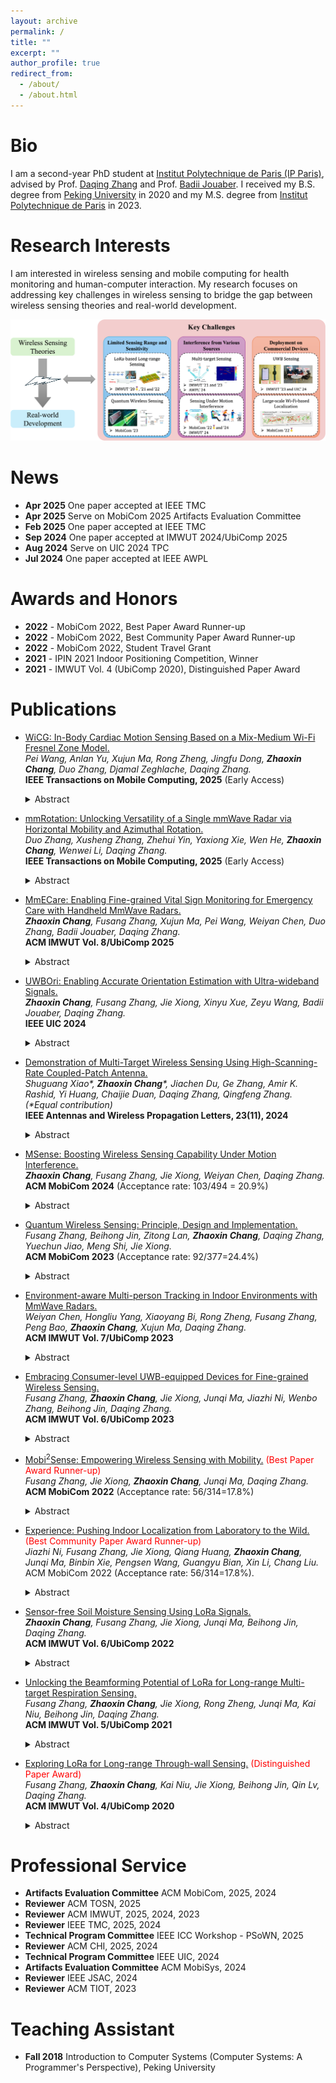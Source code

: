 ```yaml
---
layout: archive
permalink: /
title: ""
excerpt: ""
author_profile: true
redirect_from: 
  - /about/
  - /about.html
---
```


Bio
======
I am a second-year PhD student at [Institut Polytechnique de Paris (IP Paris)](https://www.ip-paris.fr/en), advised by Prof. [Daqing Zhang](https://scholar.google.com.hk/citations?hl=en&user=qn8CqEYAAAAJ&view_op=list_works&sortby=pubdate) and Prof. [Badii Jouaber](https://badiijouaber.wp.imtbs-tsp.eu/en/biography/). I received my B.S. degree from [Peking University](https://english.pku.edu.cn/) in 2020 and my M.S. degree from [Institut Polytechnique de Paris](https://www.ip-paris.fr/en) in 2023.

Research Interests
======
I am interested in wireless sensing and mobile computing for health monitoring and human-computer interaction. My research focuses on addressing key challenges in wireless sensing to bridge the gap between wireless sensing theories and real-world development.

![avatar](/files/fig.png)

News
======

- **Apr 2025** One paper accepted at IEEE TMC
- **Apr 2025** Serve on MobiCom 2025 Artifacts Evaluation Committee
- **Feb 2025** One paper accepted at IEEE TMC
- **Sep 2024** One paper accepted at IMWUT 2024/UbiComp 2025
- **Aug 2024** Serve on UIC 2024 TPC
- **Jul 2024** One paper accepted at IEEE AWPL

Awards and Honors
======

- **2022** - MobiCom 2022, Best Paper Award Runner-up
- **2022** - MobiCom 2022, Best Community Paper Award Runner-up
- **2022** - MobiCom 2022, Student Travel Grant
- **2021** - IPIN 2021 Indoor Positioning Competition, Winner
- **2021** - IMWUT Vol. 4 (UbiComp 2020), Distinguished Paper Award

Publications
======

- [WiCG: In-Body Cardiac Motion Sensing Based on a Mix-Medium Wi-Fi Fresnel Zone Model.](https://ieeexplore.ieee.org/document/10978106)\
  *Pei Wang, Anlan Yu, Xujun Ma, Rong Zheng, Jingfu Dong, **Zhaoxin Chang**, Duo Zhang, Djamal Zeghlache, Daqing Zhang.*\
  **IEEE Transactions on Mobile Computing, 2025** (Early Access)
  <details>
    <summary>Abstract</summary>
    <div style="font-size: smaller;">
    Cardiovascular diseases (CVDs) are a leading cause of mortality worldwide, highlighting the critical need for accurate and continuous heart health monitoring. Electrocardiograms (ECG), considered as the golden standard for diagnosing and monitoring heart-related conditions, offer precise measurements but require direct skin contact, limiting their practicality for long-term and everyday use. On the other hand, existing RF sensing techniques that analyze signals reflected off the skin struggle to distinguish micro cardiac motions of the heart due to weak motion amplitude and respiration interference at the chest wall. To overcome these limitations, we introduce WiCG, a novel contact-less cardiac motion monitoring system that employs 2.4 GHz Wi-Fi signals to penetrate the chest and detect subtle cardiac movements. A mix-medium Wi-Fi Fresnel zone model is developed to explain the enhanced phase sensitivity of in-body Wi-Fi signals, which is crucial for accurately detecting cardiac motions. By strategically positioning antennas near the heart, WiCG captures ventricular motions effectively. A novel cardiac Doppler method is proposed to suppress phase noise and interference from static paths and extract the time interval between the systole and diastole of the ventricular. Extensive experiments demonstrate that the proposed system can robustly estimate the R-R and Q-T intervals of human cardiac cycles across 21 subjects and different environments with an average accuracy of 99.22% and 92.8%, achieving performance comparable to ECG.
      </div>
  </details>

- [mmRotation: Unlocking Versatility of a Single mmWave Radar via Horizontal Mobility and Azimuthal Rotation.](https://ieeexplore.ieee.org/document/10878446)\
  *Duo Zhang, Xusheng Zhang, Zhehui Yin, Yaxiong Xie, Wen He, **Zhaoxin Chang**, Wenwei Li, Daqing Zhang.*\
  **IEEE Transactions on Mobile Computing, 2025** (Early Access)
  <details>
    <summary>Abstract</summary>
    <div style="font-size: smaller;">
    Indoor mmWave-based sensing technologies have garnered substantial interest from both the industrial and academic. Yet, the intrinsic challenge posed by the limited Field-of-View (FOV) of mmWave radars significantly restricts their coverage. This limitation necessitates careful selection of installation positions and orientations to optimize performance, thereby severely curtailing the versatility and widespread adoption of these systems. Traditionally, expanding coverage involved increasing the number of radar units. This paper introduces a novel approach to enhance the FOV by incorporating mobility, achieved by affixing the radar onto a pan-tilt unit capable of rotating along both the horizontal and azimuthal. Nevertheless, the disparity between the pan-tilt and the radar presents significant challenges for accurately rotating the radar's orientation. To mitigate this, we propose an automated calibration algorithm for radar and pan-tilt, ensuring precise calibration. Additionally, we have devised a radar orientation adjustment algorithm intended to automatically align the radar's FOV with the positions of detected objects to facilitate various applications. Through three case studies, we have demonstrated that mmRotation can greatly expand the sensing range, enabling support for multiple applications on a single radar, such as vital signs monitoring and fall detection. Comprehensive experimental results underscore that our system surpasses the current state-of-the-art (SOTA).
      </div>
  </details>

- [MmECare: Enabling Fine-grained Vital Sign Monitoring for Emergency Care with Handheld MmWave Radars.](https://doi.org/10.1145/3699766)\
  ***Zhaoxin Chang**, Fusang Zhang, Xujun Ma, Pei Wang, Weiyan Chen, Duo Zhang, Badii Jouaber, Daqing Zhang.*\
  **ACM IMWUT Vol. 8/UbiComp 2025**
  <details>
    <summary>Abstract</summary>
      <p align="center">
        <img src="/files/mmecare.png" alt="图片描述" width="700px">
      </p>
    <div style="font-size: smaller;">
    Fine-grained vital sign monitoring in emergency care is crucial for accurately assessing patient conditions, predicting disease progression, and formulating effective rescue plans. In non-hospital settings, limited equipment often necessitates manual observation of respiration and heartbeat, which can lead to significant errors. Contactless monitoring using wireless signals offers a promising alternative. Unlike traditional systems that require stationary devices for contactless sensing, handheld devices are more practical for rescuers during emergency care. However, sensing performance can be severely compromised by involuntary hand movements. Previous research has achieved respiration monitoring with handheld devices, but the randomness of hand motion still prevents reliable heartbeat monitoring. In this paper, we first demonstrate that the key to mitigating the effects of device motion lies in accurately estimating the motion direction. We then introduce a novel method that uses two static objects, i.e., corner reflectors, to precisely estimate the random motion direction of the device. These reflectors can be quickly and easily deployed by the rescuer before initiating vital sign monitoring, enabling a more thorough elimination of device motion effects. Comprehensive experiments validate the effectiveness of our solution using mmWave radar. Real-world tests demonstrate that our system can accurately monitor both respiration and heartbeat with handheld devices, significantly enhancing emergency medical response by improving the accuracy and feasibility of vital sign monitoring in urgent situations.
      </div>
  </details>

- [UWBOri: Enabling Accurate Orientation Estimation with Ultra-wideband Signals.](https://ieeexplore.ieee.org/document/10925144)\
  ***Zhaoxin Chang**, Fusang Zhang, Jie Xiong, Xinyu Xue, Zeyu Wang, Badii Jouaber, Daqing Zhang.*\
  **IEEE UIC 2024**
  <details>
    <summary>Abstract</summary>
      <p align="center">
        <img src="/files/uwbori.png" alt="图片描述" width="700px">
      </p>
    <div style="font-size: smaller;">
    The development of smart devices has highlighted the need for human-device interaction. A key aspect of this interaction lies in the estimation of the physical orientation of the device, which is crucial for various applications. Conventional methods employing Inertial Measurement Units (IMU) encounter limitations such as cumulative errors and magnetic interference. In this paper, we propose UWBOri, a novel method for orientation estimation using Ultra-wideband (UWB) technology. UWB technology, which is increasingly integrated into smart devices, offers superior ranging accuracy owing to its large bandwidth. By leveraging the localization information obtained between a fixed UWB-equipped anchor device and the user device, UWBOri can accurately estimate the orientation of the user device. The efficacy of UWBOri has been validated through extensive laboratory experiments designed to evaluate the accuracy of orientation estimation. Furthermore, we demonstrate the practical applicability of UWBOri in two distinct scenarios: IoT device selection and augmented reality (AR). These applications illustrate the potential of our solution in real-world scenarios.
      </div>
  </details>

- [Demonstration of Multi-Target Wireless Sensing Using High-Scanning-Rate Coupled-Patch Antenna.](https://ieeexplore.ieee.org/abstract/document/10602751)\
  *Shuguang Xiao\*, **Zhaoxin Chang**\*, Jiachen Du, Ge Zhang, Amir K. Rashid, Yi Huang, Chaijie Duan, Daqing Zhang, Qingfeng Zhang. (\*Equal contribution)*\
  **IEEE Antennas and Wireless Propagation Letters, 23(11), 2024**
  <details>
    <summary>Abstract</summary>
      <p align="center">
        <img src="/files/FSA.png" alt="图片描述" width="500px">
      </p>
    <div style="font-size: smaller;">
    This paper proposes a frequency-diverse multi-target wireless sensing system for integrated sensing and communication (ISAC) applications. A coupled-patch antenna (CPA) with frequency-dependent beam scanning capability is employed as the key component for multi-target localization and respiration detection. Owing to the high scanning rate of 25.8° per 1% bandwidth, the designed CPA is able to continuously scan an angle range of 93° across broadside as frequency varies from 3.26 GHz to 3.38 GHz, which well fits the ISAC application in Sub-6 GHz frequency. Four examples are given to demonstrate the benefit of high-scanning-rate CPA for multi-target localization, respiration detection, and surrounding interference mitigation.
      </div>
  </details>

- [MSense: Boosting Wireless Sensing Capability Under Motion Interference.](https://dl.acm.org/doi/10.1145/3636534.3649350)\
  ***Zhaoxin Chang**, Fusang Zhang, Jie Xiong, Weiyan Chen, Daqing Zhang.*\
  **ACM MobiCom 2024** (Acceptance rate: 103/494 = 20.9%)
  <details>
    <summary>Abstract</summary>
      <p align="center">
        <img src="/files/MSense.png" alt="图片描述" width="500px">
      </p>
    <div style="font-size: smaller;">
    Wireless signals have been widely utilized for human sensing. However, wireless sensing systems face a fundamental limitation, i.e., the wireless device must keep static during the sensing process. Also, when sensing fine-grained human motions such as respiration, the human target is required to stay stationary. This is because wireless sensing relies on signal variations for sensing. When device is moving or human body is moving, the signal variation caused by the target area (e.g., chest for respiration sensing) is mixed with the signal variation induced by device or other body parts, failing wireless sensing. In this paper, we propose MSense, a general solution to deal with motion interference from wireless device and/or human body, moving wireless sensing one step forward towards real-life adoption. We establish the sensing model by taking both device motion and interfering body motion into consideration. By extracting the effect of body and device motions through pure signal processing, the motion interference can be removed to achieve accurate target sensing. Comprehensive experiments demonstrate the effectiveness of the proposed scheme. The achieved solution is general and can be applied to different sensing tasks involving both periodic and aperiodic motions.
      </div>
  </details>

- [Quantum Wireless Sensing: Principle, Design and Implementation.](https://dl.acm.org/doi/10.1145/3570361.3613258)\
  *Fusang Zhang, Beihong Jin, Zitong Lan, **Zhaoxin Chang**, Daqing Zhang, Yuechun Jiao, Meng Shi, Jie Xiong.*\
  **ACM MobiCom 2023** (Acceptance rate: 92/377=24.4%)
  <details>
    <summary>Abstract</summary>
    <p align="center">
        <img src="/files/quantum.png" alt="图片描述" width="800px">
    </p>
    <div style="font-size: smaller;">
    Recent years have witnessed a tremendous amount of interest in wireless sensing, i.e., instead of employing traditional sensors, wireless signal is utilized for sensing purposes. Contact-free wireless sensing has been successfully demonstrated using various RF signals such as WiFi, RFID, LoRa, and mmWave, enabling a large range of applications. However, limited by hardware thermal noise, the granularity of RF sensing is still relatively coarse. In this paper, instead of using the macro signal power/phase for sensing, we propose the first quantum wireless sensing system, which uses the micro energy level of atoms for sensing, improving the sensing granularity by an order of magnitude. The proposed quantum wireless sensing system is capable of utilizing a wide spectrum of frequencies (e.g., 2.4 GHz, 5 GHz and 28 GHz) for sensing. We demonstrate the superior performance of quantum wireless sensing with two widely-used signals, i.e., WiFi and 28 GHz millimeter wave. We show that quantum wireless sensing can push the sensing granularity of WiFi from millimeter level to sub-millimeter level and push the sensing granularity of millimeter wave to micrometer level.
      </div>
  </details>

- [Environment-aware Multi-person Tracking in Indoor Environments with MmWave Radars.](https://dl.acm.org/doi/10.1145/3610902)\
  *Weiyan Chen, Hongliu Yang, Xiaoyang Bi, Rong Zheng, Fusang Zhang, Peng Bao, **Zhaoxin Chang**, Xujun Ma, Daqing Zhang.*\
  **ACM IMWUT Vol. 7/UbiComp 2023**
  <details>
    <summary>Abstract</summary>
      <p align="center">
        <img src="/files/multitarget.png" alt="图片描述" width="800px">
      </p>
    <div style="font-size: smaller;">
    Device-free indoor localization and tracking using commercial millimeter wave radars have attracted much interest lately due to their non-intrusive nature and high spatial resolution. However, it is challenging to achieve high tracking accuracy due to rich multipath reflection and occlusion in indoor environments. Static objects with non-negligible reflectance of mmWave signals interact with moving human subjects and generate time-varying multipath ghosts and shadow ghosts, which can be easily confused as real subjects. To characterize the complex interactions, we first develop a geometric model that estimates the location of multipath ghosts given the locations of humans and static reflectors. Based on this model, the locations of static reflectors that form a reflection map are automatically estimated from received radar signals as a single person traverses the environment along arbitrary trajectories. The reflection map allows for the elimination of multipath and shadow ghost interference as well as the augmentation of weakly reflected human subjects in occluded areas. The proposed environment-aware multi-person tracking system can generate reflection maps with a mean error of 15.5cm and a 90-percentile error of 30.3cm, and achieve multi-person tracking accuracy with a mean error of 8.6cm and a 90-percentile error of 17.5cm, in four representative indoor spaces with diverse subjects using a single mmWave radar.
      </div>
  </details>

- [Embracing Consumer-level UWB-equipped Devices for Fine-grained Wireless Sensing.](https://dl.acm.org/doi/10.1145/3569487)\
  *Fusang Zhang, **Zhaoxin Chang**, Jie Xiong, Junqi Ma, Jiazhi Ni, Wenbo Zhang, Beihong Jin, Daqing Zhang.*\
  **ACM IMWUT Vol. 6/UbiComp 2023**
  <details>
    <summary>Abstract</summary>
      <p align="center">
        <img src="/files/uwb.png" alt="图片描述" width="500px">
      </p>
    <div style="font-size: smaller;">
    RF sensing has been actively exploited in the past few years to enable novel IoT applications. Among different wireless technologies, WiFi-based sensing is most popular owing to the pervasiveness of WiFi infrastructure. However, one critical issue associated with WiFi sensing is that the information required for sensing can not be obtained from consumer-level devices such as smartphones or smart watches. The commonly-seen WiFi devices in our everyday lives actually can not be utilized for sensing. Instead, dedicated hardware with a specific WiFi card (e.g., Intel 5300) needs to be used for WiFi sensing. This paper involves Ultra-Wideband (UWB) into the ecosystem of RF sensing and makes RF sensing work on consumer-level hardware such as smartphones and smart watches for the first time. We propose a series of methods to realize UWB sensing on consumer-level electronics without any hardware modification. By leveraging fine-grained human respiration monitoring as the application example, we demonstrate that the achieved performance on consumer-level electronics is comparable to that achieved using dedicated UWB hardware. We show that UWB sensing hosted on consumer-level electronics is able to achieve fine granularity, robustness against interference and also multi-target sensing, pushing RF sensing one step towards real-life adoption.
      </div>
  </details>

- [Mobi$^2$Sense: Empowering Wireless Sensing with Mobility.](https://dl.acm.org/doi/10.1145/3495243.3560518) <font color=red font-weight=bold>(Best Paper Award Runner-up)</font>\
  *Fusang Zhang, Jie Xiong, **Zhaoxin Chang**, Junqi Ma, Daqing Zhang.*\
  **ACM MobiCom 2022** (Acceptance rate: 56/314=17.8%)
  <details>
    <summary>Abstract</summary>
      <p align="center">
        <img src="/files/Mobi2Sense.png" alt="图片描述" width="500px">
      </p>
    <div style="font-size: smaller;">
    Besides the conventional communication function, wireless signals are actively exploited for sensing purposes recently. However, a missing component of existing wireless sensing is sensing under device motions. This is challenging because device motions can easily overwhelm target motions such as chest displacement used for respiration sensing. This paper takes a first step in the direction of involving device mobility into the ecosystem of wireless sensing. Owning to the miniaturization and low cost of ultra-wideband (UWB) chip in recent years, we propose to integrate the accuracy of UWB sensing with mobility to support truly ubiquitous wireless sensing. We propose Mobi2Sense, a system design to support sensing under device motions. We propose novel signal processing schemes to remove the effect of device motions on sensing and prototype Mobi2Sense using commodity UWB hardware. Real-world applications demonstrate that even in the presence of device motions, fine-grained Mobi2Sense is able to capture subtle target motions to "hear" music, "see" human respiration, and "recognize" multi-target gestures at a high accuracy.
    </div>
  </details>

- [Experience: Pushing Indoor Localization from Laboratory to the Wild.](https://dl.acm.org/doi/10.1145/3495243.3560546) <font color=red font-weight=bold>(Best Community Paper Award Runner-up)</font>\
  *Jiazhi Ni, Fusang Zhang, Jie Xiong, Qiang Huang, **Zhaoxin Chang**, Junqi Ma, Binbin Xie, Pengsen Wang, Guangyu Bian, Xin Li, Chang Liu.*\
  ACM MobiCom 2022 (Acceptance rate: 56/314=17.8%).
  <details>
    <summary>Abstract</summary>
     <p align="center">
        <img src="/files/wifi.png" alt="图片描述" width="600px">
      </p>
    <div style="font-size: smaller;">
    While GPS-based outdoor localization has become a norm, very few indoor localization systems have been deployed and used. In this paper, we share our 5-year experience on the design, development and evaluation of a large-scale WiFi indoor localization system. We address practical challenges encountered to bridge the gap between indoor localization research in the laboratory and system deployment in the wild. The system is currently used in 1469 shopping malls, 393 office buildings and 35 hospitals across 35 cities to provide location service to millions of users on a daily basis. We hope the shared experience can benefit the design of real-world indoor localization systems and the practical problems identified can change the focus of indoor localization research. We released our dataset that contains fingerprints collected from 1469 shopping malls and one office building.
      </div>
  </details>

- [Sensor-free Soil Moisture Sensing Using LoRa Signals.](https://dl.acm.org/doi/10.1145/3534608)\
  ***Zhaoxin Chang**, Fusang Zhang, Jie Xiong, Junqi Ma, Beihong Jin, Daqing Zhang.*\
  **ACM IMWUT Vol. 6/UbiComp 2022**
  <details>
    <summary>Abstract</summary>
      <p align="center">
        <img src="/files/soil.png" alt="图片描述" width="500px">
      </p>
    <div style="font-size: smaller;">
    Soil moisture sensing is one of the most important components in smart agriculture. It plays a critical role in increasing crop yields and reducing water waste. However, existing commercial soil moisture sensors are either expensive or inaccurate, limiting their real-world deployment. In this paper, we utilize wide-area LoRa signals to sense soil moisture without a need of dedicated soil moisture sensors. Different from traditional usage of LoRa in smart agriculture which is only for sensor data transmission, we leverage LoRa signal itself as a powerful sensing tool. The key insight is that the dielectric permittivity of soil which is closely related to soil moisture can be obtained from phase readings of LoRa signals. Therefore, antennas of a LoRa node can be placed in the soil to capture signal phase readings for soil moisture measurements. Though promising, it is non-trivial to extract accurate phase information due to unsynchronization of LoRa transmitter and receiver. In this work, we propose to include a low-cost switch to equip the LoRa node with two antennas to address the issue. We develop a delicate chirp ratio approach to cancel out the phase offset caused by transceiver unsynchronization to extract accurate phase information. The proposed system design has multiple unique advantages including high accuracy, robustness against motion interference and large sensing range for large-scale deployment in smart agriculture. Experiments with commodity LoRa nodes show that our system can accurately estimate soil moisture at an average error of 3.1%, achieving a performance comparable to high-end commodity soil moisture sensors. Field studies show that the proposed system can accurately sense soil moisture even when the LoRa gateway is 100 m away from the LoRa node, enabling wide-area soil moisture sensing for the first time.
    </div>
  </details>
  
- [Unlocking the Beamforming Potential of LoRa for Long-range Multi-target Respiration Sensing.](https://dl.acm.org/doi/abs/10.1145/3463526)\
  *Fusang Zhang, **Zhaoxin Chang**, Jie Xiong, Rong Zheng, Junqi Ma, Kai Niu, Beihong Jin, Daqing Zhang.*\
  **ACM IMWUT Vol. 5/UbiComp 2021**
  <details>
    <summary>Abstract</summary>
      <p align="center">
        <img src="/files/beamforming.png" alt="图片描述" width="200px">
      </p>
    <div style="font-size: smaller;">
    Despite extensive research effort in contact-free sensing using RF signals in the last few years, there still exist significant barriers preventing their wide adoptions. One key issue is the inability to sense multiple targets due to the intrinsic nature of relying on reflection signals for sensing: the reflections from multiple targets get mixed at the receiver and it is extremely difficult to separate these signals to sense each individual. This problem becomes even more severe in long-range LoRa sensing because the sensing range is much larger compared to WiFi and acoustic based sensing. In this work, we address the challenging multi-target sensing issue, moving LoRa sensing one big step towards practical adoption. The key idea is to effectively utilize multiple antennas at the LoRa gateway to enable spatial beamforming to support multi-target sensing. While traditional beamforming methods adopted in WiFi and Radar systems rely on accurate channel information or transmitter-receiver synchronization, these requirements can not be satisfied in LoRa systems: the transmitter and receiver are not synchronized and no channel state information can be obtained from the cheap LoRa nodes. Another interesting observation is that while beamforming helps to increase signal strength, the phase/amplitude information which is critical for sensing can get corrupted during the beamforming process, eventually compromising the sensing capability. In this paper, we propose novel signal processing methods to address the issues above to enable long-range multi-target reparation sensing with LoRa. Extensive experiments show that our system can monitor the respiration rates of five human targets simultaneously at an average accuracy of 98.1%.
    </div>
  </details>
  
- [Exploring LoRa for Long-range Through-wall Sensing.](https://dl.acm.org/doi/abs/10.1145/3397326) <font color=red font-weight=bold>(Distinguished Paper Award)</font>\
  *Fusang Zhang, **Zhaoxin Chang**, Kai Niu, Jie Xiong, Beihong Jin, Qin Lv, Daqing Zhang.*\
  **ACM IMWUT Vol. 4/UbiComp 2020**
  <details>
    <summary>Abstract</summary>
     <p align="center">
        <img src="/files/lora.png" alt="图片描述" width="500px">
      </p>
    <div style="font-size: smaller;">
    Wireless signals have been extensively utilized for contactless sensing in the past few years. Due to the intrinsic nature of employing the weak target-reflected signal for sensing, the sensing range is limited. For instance, WiFi and RFID can achieve 3-6 meter sensing range while acoustic-based sensing is limited to less than one meter. In this work, we identify exciting sensing opportunities with LoRa, which is the new long-range communication technology designed for IoT communication. We explore the sensing capability of LoRa, both theoretically and experimentally. We develop the sensing model to characterize the relationship between target movement and signal variation, and propose novel techniques to increase LoRa sensing range to over 25 meters for human respiration sensing. We further build a prototype system which is capable of sensing both coarse-grained and fine-grained human activities. Experimental results show that (1) human respiration can still be sensed when the target is 25 meters away from the LoRa devices, and 15 meters away with a wall in between; and (2) human walking (both displacement and direction) can be tracked accurately even when the target is 30 meters away from the LoRa transceiver pair.
    </div>
  </details>

Professional Service
======

- **Artifacts Evaluation Committee** ACM MobiCom, 2025, 2024
- **Reviewer** ACM TOSN, 2025
- **Reviewer** ACM IMWUT, 2025, 2024, 2023
- **Reviewer** IEEE TMC, 2025, 2024
- **Technical Program Committee** IEEE ICC Workshop - PSoWN, 2025
- **Reviewer** ACM CHI, 2025, 2024
- **Technical Program Committee** IEEE UIC, 2024
- **Artifacts Evaluation Committee** ACM MobiSys, 2024
- **Reviewer** IEEE JSAC, 2024
- **Reviewer** ACM TIOT, 2023

Teaching Assistant
======

- **Fall 2018** Introduction to Computer Systems (Computer Systems: A Programmer's Perspective), Peking University
